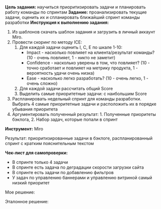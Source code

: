 **Цель задания:** научиться приоритизировать задачи и планировать работу команды по спринтам
**Задание:** проанализировать текущие задачи, оценить их и спланировать ближайший спринт команды разработки
**Инструкция к выполнению задания:**
1. Из шаблонов скачать шаблон задания и загрузить в личный аккаунт Miro.
2. Провести скоринг по методу ICE:
	1. Для каждой задачи оценить I, C, E по шкале 1-10:
		- Impact - насколько повлияет на клиента/результат команды? (10 - очень повлияет, 1 - никто не заметит)
		- Confidence - насколько уверены в том, что повлияет? (10 - точно сработает и повлияет на метрику продукта, 1 - вероятность удачи очень низка)
		- Ease  - насколько легко разработать? (10 - очень легко, 1 - очень сложно)
	2. Для каждой задачи рассчитать общий Score
	3. Выделить самые приоритетные задачи: с наибольшим Score
3. Распланировать недельный спринт для команды разработки. Выбрать 4 самые приоритетные задачи и расположить их в порядке убывания приоритета
4. Аргументировать полученный результат: 1. Полученные приоритеты бэклога, 2. Набор задач, которые попали в спринт

**Инструмент:** Miro

Результат: приоритизированные задачи в бэклоге, распланированный спринт с кратким пояснительным текстом

**Чек-лист для самопроверки:**
- В спринте только 4 задачи
- В спринте есть задача по деградации скорости загрузки сайта
- В спринте есть задачи по добавлению фильтров
- У задач по управлению баннерами и управлению витриной самый низкий приоритет

Мое решение:

Эталонное решение:
